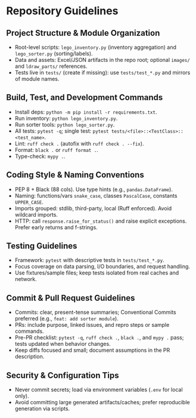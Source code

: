 # Repository Guidelines

## Project Structure & Module Organization
- Root-level scripts: `lego_inventory.py` (inventory aggregation) and `lego_sorter.py` (sorting/labels).
- Data and assets: Excel/JSON artifacts in the repo root; optional `images/` and `ldraw_parts/` references.
- Tests live in `tests/` (create if missing): use `tests/test_*.py` and mirrors of module names.

## Build, Test, and Development Commands
- Install deps: `python -m pip install -r requirements.txt`.
- Run inventory: `python lego_inventory.py`.
- Run sorter tools: `python lego_sorter.py`.
- All tests: `pytest -q`; single test: `pytest tests/<file>::<TestClass>::<test_name>`.
- Lint: `ruff check .` (autofix with `ruff check . --fix`).
- Format: `black .` or `ruff format .`.
- Type-check: `mypy .`.

## Coding Style & Naming Conventions
- PEP 8 + Black (88 cols). Use type hints (e.g., `pandas.DataFrame`).
- Naming: functions/vars `snake_case`, classes `PascalCase`, constants `UPPER_CASE`.
- Imports grouped: stdlib, third-party, local (Ruff enforced). Avoid wildcard imports.
- HTTP: call `response.raise_for_status()` and raise explicit exceptions. Prefer early returns and f-strings.

## Testing Guidelines
- Framework: `pytest` with descriptive tests in `tests/test_*.py`.
- Focus coverage on data parsing, I/O boundaries, and request handling.
- Use fixtures/sample files; keep tests isolated from real caches and network.

## Commit & Pull Request Guidelines
- Commits: clear, present-tense summaries; Conventional Commits preferred (e.g., `feat: add sorter module`).
- PRs: include purpose, linked issues, and repro steps or sample commands.
- Pre-PR checklist: `pytest -q`, `ruff check .`, `black .`, and `mypy .` pass; tests updated when behavior changes.
- Keep diffs focused and small; document assumptions in the PR description.

## Security & Configuration Tips
- Never commit secrets; load via environment variables (`.env` for local only).
- Avoid committing large generated artifacts/caches; prefer reproducible generation via scripts.

